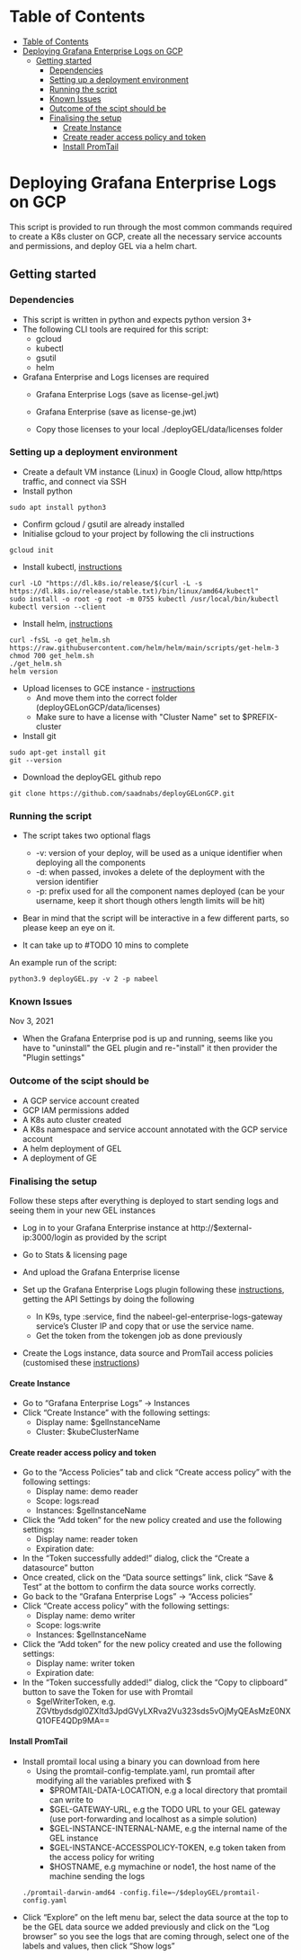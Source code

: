 # Table of Contents
- [Table of Contents](#table-of-contents)
- [Deploying Grafana Enterprise Logs on GCP](#deploying-grafana-enterprise-logs-on-gcp)
  - [Getting started](#getting-started)
    - [Dependencies](#dependencies)
    - [Setting up a deployment environment](#setting-up-a-deployment-environment)
    - [Running the script](#running-the-script)
    - [Known Issues](#known-issues)
    - [Outcome of the scipt should be](#outcome-of-the-scipt-should-be)
    - [Finalising the setup](#finalising-the-setup)
      - [Create Instance](#create-instance)
      - [Create reader access policy and token](#create-reader-access-policy-and-token)
      - [Install PromTail](#install-promtail)

# Deploying Grafana Enterprise Logs on GCP

This script is provided to run through the most common commands required to create a K8s cluster on GCP, create all the necessary service accounts and permissions, and deploy GEL via a helm chart.

## Getting started

### Dependencies
- This script is written in python and expects python version 3+
- The following CLI tools are required for this script:
  - gcloud
  - kubectl
  - gsutil
  - helm
- Grafana Enterprise and Logs licenses are required
    - Grafana Enterprise Logs (save as license-gel.jwt)
    - Grafana Enterprise (save as license-ge.jwt)
    
    - Copy those licenses to your local ./deployGEL/data/licenses folder

### Setting up a deployment environment
- Create a default VM instance (Linux) in Google Cloud, allow http/https traffic, and connect via SSH
- Install python
```
sudo apt install python3
```
- Confirm gcloud / gsutil are already installed
- Initialise gcloud to your project by following the cli instructions
```
gcloud init
```
- Install kubectl, [instructions](https://kubernetes.io/docs/tasks/tools/install-kubectl-linux/)
```
curl -LO "https://dl.k8s.io/release/$(curl -L -s https://dl.k8s.io/release/stable.txt)/bin/linux/amd64/kubectl"
sudo install -o root -g root -m 0755 kubectl /usr/local/bin/kubectl
kubectl version --client
```
- Install helm, [instructions](https://helm.sh/docs/intro/install/)
```
curl -fsSL -o get_helm.sh https://raw.githubusercontent.com/helm/helm/main/scripts/get-helm-3
chmod 700 get_helm.sh
./get_helm.sh
helm version
```
- Upload licenses to GCE instance - [instructions](https://cloud.google.com/compute/docs/instances/transfer-files)
  - And move them into the correct folder (deployGELonGCP/data/licenses)
  - Make sure to have a license with "Cluster Name" set to $PREFIX-cluster
- Install git
```
sudo apt-get install git
git --version
```
- Download the deployGEL github repo
```
git clone https://github.com/saadnabs/deployGELonGCP.git
```

### Running the script
- The script takes two optional flags
    - -v: version of your deploy, will be used as a unique identifier when deploying all the components
    - -d: when passed, invokes a delete of the deployment with the version identifier
    - -p: prefix used for all the component names deployed (can be your username, keep it short though others length limits will be hit)

- Bear in mind that the script will be interactive in a few different parts, so please keep an eye on it.
- It can take up to #TODO 10 mins to complete

An example run of the script:

```
python3.9 deployGEL.py -v 2 -p nabeel
```

### Known Issues
Nov 3, 2021
- When the Grafana Enterprise pod is up and running, seems like you have to "uninstall" the GEL plugin and re-"install" it then provider the "Plugin settings"

### Outcome of the scipt should be
- A GCP service account created
- GCP IAM permissions added
- A K8s auto cluster created
- A K8s namespace and service account annotated with the GCP service account
- A helm deployment of GEL
- A deployment of GE

### Finalising the setup
Follow these steps after everything is deployed to start sending logs and seeing them in your new GEL instances
- Log in to your Grafana Enterprise instance at http://$external-ip:3000/login as provided by the script
- Go to Stats & licensing page
- And upload the Grafana Enterprise license

- Set up the Grafana Enterprise Logs plugin following these [instructions](https://grafana.com/docs/enterprise-logs/latest/setup/grafana-plugin/), getting the API Settings by doing the following
  - In K9s, type :service, find the nabeel-gel-enterprise-logs-gateway service’s Cluster IP and copy that or use the service name.
  - Get the token from the tokengen job as done previously

- Create the Logs instance, data source and PromTail access policies (customised these [instructions](https://grafana.com/docs/enterprise-logs/latest/instance/))

#### Create Instance
- Go to “Grafana Enterprise Logs” → Instances
- Click “Create Instance” with the following settings:
  - Display name: $gelInstanceName
  - Cluster: $kubeClusterName

#### Create reader access policy and token
- Go to the “Access Policies” tab and click “Create access policy” with the following settings:
  - Display name: demo reader
  - Scope: logs:read
  - Instances: $gelInstanceName 
- Click the “Add token” for the new policy created and use the following settings:
  - Display name: reader token
  - Expiration date: <you can leave this blank>
- In the “Token successfully added!” dialog, click the “Create a datasource” button 
- Once created, click on the “Data source settings” link, click “Save & Test” at the bottom to confirm the data source works correctly.
- Go back to the “Grafana Enterprise Logs” → “Access policies”
- Click “Create access policy” with the following settings:
  - Display name: demo writer
  - Scope: logs:write
  - Instances: $gelInstanceName
- Click the “Add token” for the new policy created and use the following settings:
  - Display name: writer token
  - Expiration date: <you can leave this blank>
- In the “Token successfully added!” dialog, click the “Copy to clipboard” button to save the Token for use with Promtail
  - $gelWriterToken, e.g. ZGVtbydsdgl0ZXItd3JpdGVyLXRva2Vu323sds5vOjMyQEAsMzE0NXQ1OFE4QDp9MA==

#### Install PromTail

- Install promtail local using a binary you can download from here
  - Using the promtail-config-template.yaml, run promtail after modifying all the variables prefixed with $
    - $PROMTAIL-DATA-LOCATION, e.g a local directory that promtail can write to
    - $GEL-GATEWAY-URL, e.g the TODO URL to your GEL gateway (use port-forwarding and localhost as a simple solution)
    - $GEL-INSTANCE-INTERNAL-NAME, e.g the internal name of the GEL instance
    - $GEL-INSTANCE-ACCESSPOLICY-TOKEN, e.g token taken from the access policy for writing
    - $HOSTNAME, e.g mymachine or node1, the host name of the machine sending the logs
  ```
  ./promtail-darwin-amd64 -config.file=~/$deployGEL/promtail-config.yaml
  ```
- Click “Explore” on the left menu bar, select the data source at the top to be the GEL data source we added previously and click on the “Log browser” so you see the logs that are coming through, select one of the labels and values, then click “Show logs”
